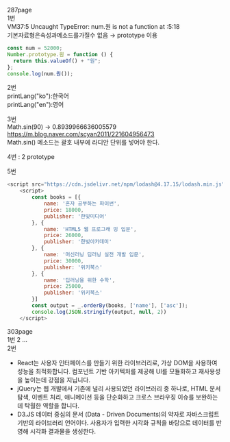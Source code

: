 287page  
1번  
VM37:5 Uncaught TypeError: num.원 is not a function
at <anonymous>:5:18  
 기본자료형은속성과메소드를가질수 없음
&rarr; prototype 이용

```js
const num = 52000;
Number.prototype.원 = function () {
  return this.valueOf() + "원";
};
console.log(num.원());
```

2번  
printLang("ko"):한국어  
printLang("en"):영어

3번  
Math.sin(90) &rarr; 0.8939966636005579  
https://m.blog.naver.com/scyan2011/221604956473  
Math.sin() 메소드는 괄호 내부에 라디안 단위를 넣어야 한다.

4번 : 2 prototype

5번

```js
<script src="https://cdn.jsdelivr.net/npm/lodash@4.17.15/lodash.min.js"></script>
    <script>
        const books = [{
            name: '혼자 공부하는 파이썬',
            price: 18000,
            publisher: '한빛미디어'
        }, {
            name: 'HTML5 웹 프로그래 밍 입문',
            price: 26000,
            publisher: '한빛아카데미'
        }, {
            name: '머신러닝 딥러닝 실전 개발 입문',
            price: 30000,
            publisher: '위키북스'
        }, {
            name: '딥러닝을 위한 수학',
            price: 25000,
            publisher: '위키북스'
        }]
        const output = _.orderBy(books, ['name'], ['asc']);
        console.log(JSON.stringify(output, null, 2))
    </script>
```

303page  
1번 2 ...  
2번

- React는 사용자 인터페이스를 만들기 위한 라이브러리로, 가상 DOM을 사용하여 성능을 최적화합니다. 컴포넌트 기반 아키텍처를 제공해 UI를 모듈화하고 재사용성을 높이는데 강점을 지닙니다.
- jQuery는 웹 개발에서 기존에 널리 사용되었던 라이브러리 중 하나로, HTML 문서 탐색, 이벤트 처리, 애니메이션 등을 단순화하고 크로스 브라우징 이슈를 보완하는 데 탁월한 역할을 합니다.
- D3.JS 데이터 중심의 문서 (Data - Driven Documents)의 약자로 자바스크립트 기반의 라이브러리 언어이다.
  사용자가 입력한 시각화 규칙을 바탕으로 데이터를 반영해 시각화 결과물을 생성한다.
